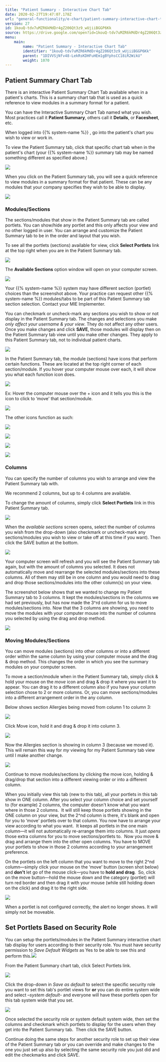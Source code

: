 ```yaml
---
title: "Patient Summary - Interactive Chart Tab"
date: 2020-02-27T19:47:07.178Z
url: "general-functionality/e-chart/patient-summary-interactive-chart-tab.html"
version: 27
id: 1kouQ-tdv7uMZR6kMdDr4gZ206Qt3z9_wUjiiBGGP6Kk
source: https://drive.google.com/open?id=1kouQ-tdv7uMZR6kMdDr4gZ206Qt3z9_wUjiiBGGP6Kk
menu:
    main:
        name: "Patient Summary - Interactive Chart Tab"
        identifier: "1kouQ-tdv7uMZR6kMdDr4gZ206Qt3z9_wUjiiBGGP6Kk"
        parent: "1DIVVSjNfv48-LekRsKDHFuHEm1gBYphsCC18iR2WikU"
        weight: 1070
---
```

## Patient Summary Chart Tab

There is an interactive Patient Summary Chart Tab available when in a patient's charts. This is a summary chart tab that is used as a quick reference to view modules in a summary format for a patient.

You can have the Interactive Summary Chart Tab named what you wish. Most practices call it **Patient Summary**, others call it **Details**, or **Facesheet**, etc.

When logged into {{% system-name %}} , go into the patient's chart you wish to view or work in.

To view the Patient Summary tab, click that specific chart tab when in the patient's chart (your {{% system-name %}} summary tab may be named something different as specified above.)

![](../../external_files/f7cc64256309d7da2d313c183ab3bb18.png)

When you click on the Patient Summary tab, you will see a quick reference to view modules in a summary format for that patient. These can be any modules that your company specifies they wish to be able to display.

![](../../external_files/c67ef184d35b12fc3d70a004fd87c268.png)

### Modules/Sections

The sections/modules that show in the Patient Summary tab are called portlets. You can show/hide any portlet and this only affects your view and no other logged in user. You can arrange and customize the Patient Summary tab to be in the order and layout that you wish.

To see all the portlets (sections) available for view, click **Select Portlets** link at the top right when you are in the Patient Summary tab.

![](../../external_files/c67ef184d35b12fc3d70a004fd87c268.png)

The **Available Sections** option window will open on your computer screen.

![](../../external_files/46ef78b594008cae699443c2184a9909.png)

Your {{% system-name %}} system may have different section (portlet) choices than the screenshot above. Your practice can request other {{% system-name %}} modules/tabs to be part of this Patient Summary tab section selection. Contact your MIE Implementer.

You can checkmark or uncheck-mark any sections you wish to show or not display in the Patient Summary tab. The changes and selections you make *only affect your username & your view*. They do not affect any other users. Once you make changes and click **SAVE**, those modules will display then on the Patient Summary tab view until you make other changes. They apply to this Patient Summary tab, not to individual patient charts.

![](../../external_files/46ef78b594008cae699443c2184a9909.png)

In the Patient Summary tab, the module (sections) have icons that perform certain functions. These are located at the top right corner of each section/module. If you hover your computer mouse over each, it will show you what each function icon does.

![](../../external_files/602e56b09d3eb30e745008a552c37139.png)

Ex: Hover the computer mouse over the + icon and it tells you this is the icon to click to ‘move' that section/module.

![](../../external_files/802255018147fec3fb0b6b2f8e6eeaf6.png)

The other icons function as such:

![](../../external_files/543fcd3de029f5ff945e3e62561b984c.png)

![](../../external_files/8bae52d13141cbeecc0b9d82352aece9.png)

![](../../external_files/6c0625a7e971fd1a062ef7e71089f982.png)

![](../../external_files/8590eece0cdf31ff052164e4f3fa5c51.png)

### Columns

You can specify the number of columns you wish to arrange and view the Patient Summary tab with.

We recommend 2 columns, but up to 4 columns are available.

To change the amount of columns, simply click **Select Portlets** link in this Patient Summary tab.

![](../../external_files/f7cc64256309d7da2d313c183ab3bb18.png)

When the *available sections* screen opens, select the number of columns you wish from the drop-down (also checkmark or uncheck-mark any sections/modules you wish to view or take off at this time if you want). Then click the SAVE button at the bottom.

![](../../external_files/dfef15300eddfbf27aad951c3770f97d.png)

Your computer screen will refresh and you will see the Patient Summary tab again, but with the amount of columns you selected. It does not automatically move and rearrange the selected modules/sections into these columns. All of them may still be in one column and you would need to drag and drop those sections/modules into the other column(s) on your view.

The screenshot below shows that we wanted to change my Patient Summary tab to 3 columns. It kept the modules/sections in the columns we had set previously, but has now made the 3^rd column for us to move modules/sections into. Now that the 3 columns are showing, you need to move the modules with your computer mouse into the number of columns you selected by using the drag and drop method.

![](../../external_files/f6e608166d756ac36c8502a6ed8523b5.png)

### Moving Modules/Sections

You can move modules (sections) into other columns or into a different order within the same column by using your computer mouse and the drag & drop method. This changes the order in which you see the summary modules on your computer screen.

To move a section/module when in the Patient Summary tab, simply click & hold your mouse on the *move* icon and drag & drop it where you want it to appear. You can drag it to a different column also if you have your column selection chose to 2 or more columns. Or, you can move sections/modules into a different arrangement order in the any column.

Below shows section Allergies being moved from column 1 to column 3:

![](../../external_files/e54ecd5df4c2f14f146480f2f2ae0690.png)

Click Move icon, hold it and drag & drop it into column 3.

![](../../external_files/e8cdd16c43ca4b7b1f943df5a927171f.png)

Now the Allergies section is showing in column 3 (because we moved it). This will remain this way for *my* viewing for my Patient Summary tab view until I make another change.

![](../../external_files/5fef33b5acc30e0d6918deb5991faf8e.png)

Continue to move modules/sections by clicking the move icon, holding & drag/drop that section into a different viewing order or into a different column.

When you initially view this tab (new to this tab), all your portlets in this tab show in ONE column. After you select your column choice and set yourself to (for example) 2 columns, the computer doesn't know what you want where in those 2 columns.  It will still keep those portlets showing in the ONE column on your view, but the 2^nd column is there, it's blank and open for you to ‘move' portlets over to that column. You now have to arrange your view according to what you want.  It keeps all portlets in the one main column—it will not automatically re-arrange them into columns. It just *opens* those extra columns for you to move sections/portlets to.  Now you move & drag and arrange them into the other open columns. You have to MOVE your portlets to show in those 2 columns according to your arrangement preference.

On the portlets on the left column that you want to move to the right 2^nd column—simply click your mouse on the ‘move' button (screen shot below) and **don't** let go of the mouse click—you have to **hold and drag**.  So, click on the move button—hold the mouse down and the category (portlet) will turn red border and then drag it with your mouse (while still holding down on the click) and drag it to the right side.

![](../../external_files/c39e11f27043ca8f7ed8f032f7fd155e.png)

When a portlet is not configured correctly, the alert no longer shows. It will simply not be moveable.

## Set Portlets Based on Security Role

You can setup the portlets/modules in the Patient Summary interactive chart tab display for users according to their security role. You must have security permission to *Save Default Widgets* as Yes to be able to see this and perform this.![](../../external_files/90c06a308c159d830c62cc59c48029c5.png)

From the Patient Summary chart tab, click Select Portlets link.

![](../../external_files/79ecd3ef2e413202dacaad585e1f51c3.png)

Click the drop-down in *Save as default* to select the specific security role you want to set this tab's portlet views for **or** you can do entire system wide and select *–system default*- and everyone will have these portlets open for this tab system wide that you set.

![](../../external_files/a759d67c8415e39c8291838687c8c963.png)

Once selected the security role or system default system wide, then set the columns and checkmark which portlets to display for the users when they get into the Patient Summary tab.  Then click the SAVE button.

Continue doing the same steps for another security role to set up their view of the Patient Summary tab *or* you can override and make changes to the one you just set up also by selecting the same security role you just did and edit the checkmarks and click SAVE.

